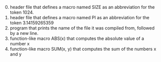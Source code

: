 0. header file that defines a macro named SIZE as an abbreviation for the token 1024.
1. header file that defines a macro named PI as an abbreviation for the token 3.14159265359
2. program that prints the name of the file it was compiled from, followed by a new line.
3. function-like macro ABS(x) that computes the absolute value of a number x
4. function-like macro SUM(x, y) that computes the sum of the numbers x and y
